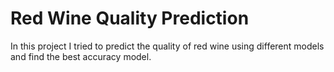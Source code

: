 # Red Wine Quality Prediction
In this project I tried to predict the quality of red wine using different models and find the best accuracy model.
